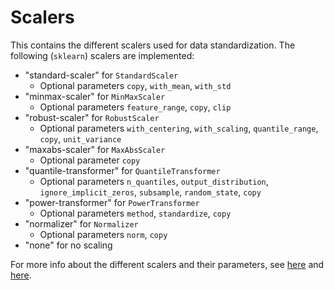 # Scalers

This contains the different scalers used for data standardization. The following (`sklearn`) scalers are implemented:

- "standard-scaler" for `StandardScaler`
    - Optional parameters `copy`, `with_mean`, `with_std`
- "minmax-scaler" for `MinMaxScaler`
    - Optional parameters `feature_range`, `copy`, `clip`
- "robust-scaler" for `RobustScaler`
    - Optional parameters `with_centering`, `with_scaling`, `quantile_range`, `copy`, `unit_variance`
- "maxabs-scaler" for `MaxAbsScaler`
    - Optional parameter `copy`
- "quantile-transformer" for `QuantileTransformer`
    - Optional
      parameters `n_quantiles`, `output_distribution`, `ignore_implicit_zeros`, `subsample`, `random_state`, `copy`
- "power-transformer" for `PowerTransformer`
    - Optional parameters `method`, `standardize`, `copy`
- "normalizer" for `Normalizer`
    - Optional parameters `norm`, `copy`
- "none" for no scaling

For more info about the different scalers and their parameters,
see [here](https://scikit-learn.org/stable/modules/classes.html#module-sklearn.preprocessing) and
[here](https://scikit-learn.org/stable/auto_examples/preprocessing/plot_all_scaling.html#plot-all-scaling-standard-scaler-section).
